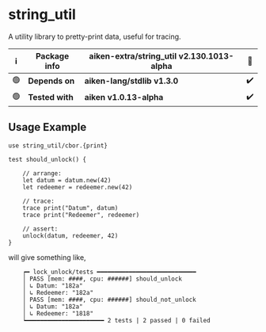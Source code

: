 # string_util

A utility library to pretty-print data, useful for tracing.

| ℹ️ | Package info    | aiken-extra/string_util v2.130.1013-alpha | 🧪 |
|----|-----------------|-------------------------------------------|----|
| 🟢 | **Depends on**  | **aiken-lang/stdlib v1.3.0**               | ✔️ |
| 🟢 | **Tested with** | **aiken v1.0.13-alpha**                    | ✔️ |

## Usage Example

```gleam
use string_util/cbor.{print}
```
```gleam
test should_unlock() {

    // arrange:
    let datum = datum.new(42)
    let redeemer = redeemer.new(42)

    // trace:
    trace print("Datum", datum)
    trace print("Redeemer", redeemer)

    // assert:
    unlock(datum, redeemer, 42)
}
```
will give something like,
```gleam
    ┍━ lock_unlock/tests ━━━━━━━━━━━━━━━━━━━━━━━━━━━━
    │ PASS [mem: ####, cpu: ######] should_unlock
    │ ↳ Datum: "182a"
    │ ↳ Redeemer: "182a"
    │ PASS [mem: ####, cpu: ######] should_not_unlock
    │ ↳ Datum: "182a"
    │ ↳ Redeemer: "1818"
    ┕━━━━━━━━━━━━━━━━━━━━━━ 2 tests | 2 passed | 0 failed
```
